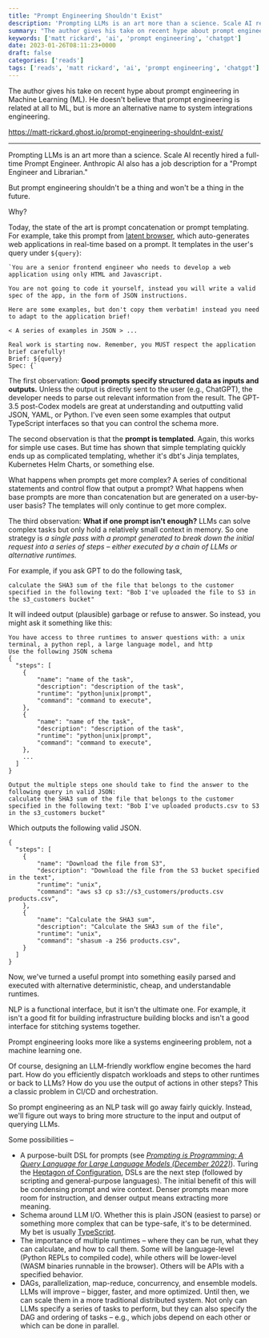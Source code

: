```yaml
---
title: "Prompt Engineering Shouldn't Exist"
description: 'Prompting LLMs is an art more than a science. Scale AI recently hired a full-time Prompt Engineer. Anthropic AI also has a job description for a "Prompt Engineer and Librarian".'
summary: "The author gives his take on recent hype about prompt engineering in Machine Learning (ML). He doesn't believe that prompt engineering is related at all to ML, but is more an alternative name to system integrations engineering."
keywords: ['matt rickard', 'ai', 'prompt engineering', 'chatgpt']
date: 2023-01-26T08:11:23+0000
draft: false
categories: ['reads']
tags: ['reads', 'matt rickard', 'ai', 'prompt engineering', 'chatgpt']
---
```


The author gives his take on recent hype about prompt engineering in Machine Learning (ML). He doesn't believe that prompt engineering is related at all to ML, but is more an alternative name to system integrations engineering.

https://matt-rickard.ghost.io/prompt-engineering-shouldnt-exist/

---

Prompting LLMs is an art more than a science. Scale AI recently hired a full-time Prompt Engineer. Anthropic AI also has a job description for a "Prompt Engineer and Librarian."

But prompt engineering shouldn't be a thing and won't be a thing in the future.

Why?

Today, the state of the art is prompt concatenation or prompt templating. For example, take this prompt from [latent browser](https://twitter.com/flngr/status/1609616068057698304), which auto-generates web applications in real-time based on a prompt. It templates in the user's query under `${query}`:

    `You are a senior frontend engineer who needs to develop a web application using only HTML and Javascript.
    
    You are not going to code it yourself, instead you will write a valid spec of the app, in the form of JSON instructions.
    
    Here are some examples, but don't copy them verbatim! instead you need to adapt to the application brief!
    
    < A series of examples in JSON > ...
    
    Real work is starting now. Remember, you MUST respect the application brief carefully!
    Brief: ${query}
    Spec: {`

The first observation: **Good prompts specify structured data as inputs and outputs.** Unless the output is directly sent to the user (e.g., ChatGPT), the developer needs to parse out relevant information from the result. The GPT-3.5 post-Codex models are great at understanding and outputting valid JSON, YAML, or Python. I've even seen some examples that output TypeScript interfaces so that you can control the schema more.

The second observation is that the **prompt is templated**. Again, this works for simple use cases. But time has shown that simple templating quickly ends up as complicated templating, whether it's dbt's Jinja templates, Kubernetes Helm Charts, or something else.

What happens when prompts get more complex? A series of conditional statements and control flow that output a prompt? What happens when base prompts are more than concatenation but are generated on a user-by-user basis? The templates will only continue to get more complex.

The third observation: **What if one prompt isn't enough?** LLMs can solve complex tasks but only hold a relatively small context in memory. So one strategy is _a single pass with a prompt generated to break down the initial request into a series of steps – either executed by a chain of LLMs or alternative runtimes._

For example, if you ask GPT to do the following task,

    calculate the SHA3 sum of the file that belongs to the customer specified in the following text: "Bob I've uploaded the file to S3 in the s3_customers bucket"

It will indeed output (plausible) garbage or refuse to answer. So instead, you might ask it something like this:

    You have access to three runtimes to answer questions with: a unix terminal, a python repl, a large language model, and http
    Use the following JSON schema
    {
      "steps": [
        {
            "name": "name of the task",
            "description": "description of the task",
            "runtime": "python|unix|prompt",
            "command": "command to execute",
        },
        {
            "name": "name of the task",
            "description": "description of the task",
            "runtime": "python|unix|prompt",
            "command": "command to execute",
        },
        ...
      ]
    }
    
    Output the multiple steps one should take to find the answer to the following query in valid JSON:
    calculate the SHA3 sum of the file that belongs to the customer specified in the following text: "Bob I've uploaded products.csv to S3 in the s3_customers bucket"
    

Which outputs the following valid JSON.

    {
      "steps": [
        {
            "name": "Download the file from S3",
            "description": "Download the file from the S3 bucket specified in the text",
            "runtime": "unix",
            "command": "aws s3 cp s3://s3_customers/products.csv products.csv",
        },
        {
            "name": "Calculate the SHA3 sum",
            "description": "Calculate the SHA3 sum of the file",
            "runtime": "unix",
            "command": "shasum -a 256 products.csv",
        }
      ]
    }

Now, we've turned a useful prompt into something easily parsed and executed with alternative deterministic, cheap, and understandable runtimes.

NLP is a functional interface, but it isn't the ultimate one. For example, it isn't a good fit for building infrastructure building blocks and isn't a good interface for stitching systems together.

Prompt engineering looks more like a systems engineering problem, not a machine learning one.

Of course, designing an LLM-friendly workflow engine becomes the hard part. How do you efficiently dispatch workloads and steps to other runtimes or back to LLMs? How do you use the output of actions in other steps? This a classic problem in CI/CD and orchestration.

So prompt engineering as an NLP task will go away fairly quickly. Instead, we'll figure out ways to bring more structure to the input and output of querying LLMs.

Some possibilities –

*   A purpose-built DSL for prompts (see _[Prompting is Programming: A Query Language for Large Language Models (December 2022)](https://arxiv.org/abs/2212.06094)_). Turing the [Heptagon of Configuration](https://matt-rickard.com/heptagon-of-configuration), DSLs are the next step (followed by scripting and general-purpose languages). The initial benefit of this will be condensing prompt and wire context. Denser prompts mean more room for instruction, and denser output means extracting more meaning.
*   Schema around LLM I/O. Whether this is plain JSON (easiest to parse) or something more complex that can be type-safe, it's to be determined. My bet is usually [TypeScript](https://matt-rickard.com/advanced-configuration-languages-are-wrong).
*   The importance of multiple runtimes – where they can be run, what they can calculate, and how to call them. Some will be language-level (Python REPLs to compiled code), while others will be lower-level (WASM binaries runnable in the browser). Others will be APIs with a specified behavior.
*   DAGs, parallelization, map-reduce, concurrency, and ensemble models. LLMs will improve – bigger, faster, and more optimized. Until then, we can scale them in a more traditional distributed system. Not only can LLMs specify a series of tasks to perform, but they can also specify the DAG and ordering of tasks – e.g., which jobs depend on each other or which can be done in parallel.